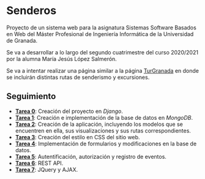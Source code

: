# Senderos

Proyecto de un sistema web para la asignatura Sistemas Software Basados en Web del Máster Profesional de Ingeniería Informática de la Universidad de Granada.

Se va a desarrollar a lo largo del segundo cuatrimestre del curso 2020/2021 por la alumna María Jesús López Salmerón.

Se va a intentar realizar una página similar a la página [TurGranada](https://www.turgranada.es/cosas-que-hacer/turismo-activo-y-de-naturaleza/excursiones-y-senderismo/) en donde se incluirán distintas rutas de senderismo y excursiones.

## Seguimiento

* [**Tarea 0**](https://github.com/mjls130598/Senderos/blob/main/Seguimiento/Tarea0.md): Creación del proyecto en *Django*.
* [**Tarea 1**](https://github.com/mjls130598/Senderos/blob/main/Seguimiento/Tarea1.md): Creación e implementación de la base de datos en *MongoDB*.
* [**Tarea 2**](https://github.com/mjls130598/Senderos/blob/main/Seguimiento/Tarea2.md): Creación de la aplicación, incluyendo los modelos que se encuentren en ella, sus visualizaciones y sus rutas correspondientes.
* [**Tarea 3**](https://github.com/mjls130598/Senderos/blob/main/Seguimiento/Tarea3.md): Creación del estilo en CSS del sitio web.
* [**Tarea 4**](https://github.com/mjls130598/Senderos/blob/main/Seguimiento/Tarea4.md): Implementación de formularios y modificaciones en la base de datos.
* [**Tarea 5**](https://github.com/mjls130598/Senderos/blob/main/Seguimiento/Tarea5.md): Autentificación, autorización y registro de eventos.
* [**Tarea 6**](https://github.com/mjls130598/Senderos/blob/main/Seguimiento/Tarea6.md): REST API.
* [**Tarea 7**](https://github.com/mjls130598/Senderos/blob/main/Seguimiento/Tarea7.md): JQuery y AJAX.